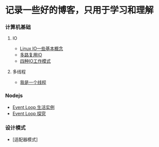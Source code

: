 # 记录一些好的博客，只用于学习和理解

### 计算机基础

1. IO

    - [Linux IO一些基本概念](base/转载/IO_module.md)
    - [多路复用IO](base/转载/demultiplexer_IO.md)
    - [四种IO工作模式](base/转载/4_IO_module.md)

2. 多线程

    - [我是一个线程](base/转载/我是一个线程.md)

### Nodejs

- [Event Loop 生活实例](nodejs/NodeJs_Eventdriven_生活实例.md)
- [Event Loop 探究](nodejs/event探究.md)

### 设计模式

- [适配器模式]